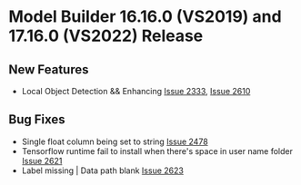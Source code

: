 # Model Builder 16.16.0 (VS2019) and 17.16.0 (VS2022) Release

## New Features
- Local Object Detection && Enhancing [Issue 2333](https://github.com/dotnet/machinelearning-modelbuilder/issues/2333), [Issue 2610](https://github.com/dotnet/machinelearning-modelbuilder/issues/2610)

## Bug Fixes
- Single float column being set to string [Issue 2478](https://github.com/dotnet/machinelearning-modelbuilder/issues/2478)
- Tensorflow runtime fail to install when there's space in user name folder [Issue 2621](https://github.com/dotnet/machinelearning-modelbuilder/issues/2621)
- Label missing | Data path blank [Issue 2623](https://github.com/dotnet/machinelearning-modelbuilder/issues/2623)
